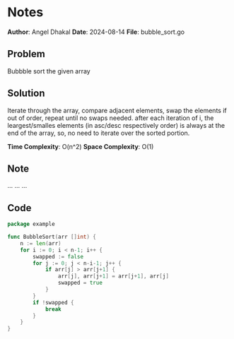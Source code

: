 # Notes

**Author**: Angel Dhakal
**Date**: 2024-08-14
**File**: bubble_sort.go

## Problem
Bubbble sort the given array

## Solution
Iterate through the array, compare adjacent elements, swap the elements if out of order, repeat until no swaps needed.
after each iteration of i, the leargest/smalles elements (in asc/desc respectively order) is always at the end of the array,
so, no need to iterate over the sorted portion.

**Time Complexity**: O(n^2)
**Space Complexity**: O(1)

## Note
...
...
...

## Code
```go
package example

func BubbleSort(arr []int) {
	n := len(arr)
	for i := 0; i < n-1; i++ {
		swapped := false
		for j := 0; j < n-i-1; j++ {
			if arr[j] > arr[j+1] {
				arr[j], arr[j+1] = arr[j+1], arr[j]
				swapped = true
			}
		}
		if !swapped {
			break
		}
	}
}

```
